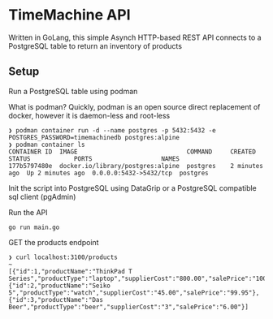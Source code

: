 # TimeMachine API

Written in GoLang, this simple Asynch HTTP-based REST API connects to a PostgreSQL table to return an inventory of products

## Setup

Run a PostgreSQL table using podman

What is podman? Quickly, podman is an open source direct replacement of docker, however it is daemon-less and root-less
```
❯ podman container run -d --name postgres -p 5432:5432 -e POSTGRES_PASSWORD=timemachinedb postgres:alpine
❯ podman container ls
CONTAINER ID  IMAGE                              COMMAND     CREATED        STATUS            PORTS                   NAMES
177b5797480e  docker.io/library/postgres:alpine  postgres    2 minutes ago  Up 2 minutes ago  0.0.0.0:5432->5432/tcp  postgres
```

Init the script into PostgreSQL using DataGrip or a PostgreSQL compatible sql client (pgAdmin)

Run the API
```
go run main.go
```

GET the products endpoint
```
❯ curl localhost:3100/products                                                                                                                                                            ~
[{"id":1,"productName":"ThinkPad T Series","productType":"laptop","supplierCost":"800.00","salePrice":"1000.99"},{"id":2,"productName":"Seiko 5","productType":"watch","supplierCost":"45.00","salePrice":"99.95"},{"id":3,"productName":"Das Beer","productType":"beer","supplierCost":"3","salePrice":"6.00"}]
```
